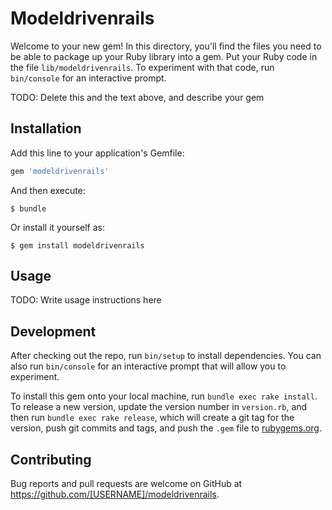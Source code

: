 # Modeldrivenrails

Welcome to your new gem! In this directory, you'll find the files you need to be able to package up your Ruby library into a gem. Put your Ruby code in the file `lib/modeldrivenrails`. To experiment with that code, run `bin/console` for an interactive prompt.

TODO: Delete this and the text above, and describe your gem

## Installation

Add this line to your application's Gemfile:

```ruby
gem 'modeldrivenrails'
```

And then execute:

    $ bundle

Or install it yourself as:

    $ gem install modeldrivenrails

## Usage

TODO: Write usage instructions here

## Development

After checking out the repo, run `bin/setup` to install dependencies. You can also run `bin/console` for an interactive prompt that will allow you to experiment.

To install this gem onto your local machine, run `bundle exec rake install`. To release a new version, update the version number in `version.rb`, and then run `bundle exec rake release`, which will create a git tag for the version, push git commits and tags, and push the `.gem` file to [rubygems.org](https://rubygems.org).

## Contributing

Bug reports and pull requests are welcome on GitHub at https://github.com/[USERNAME]/modeldrivenrails.
